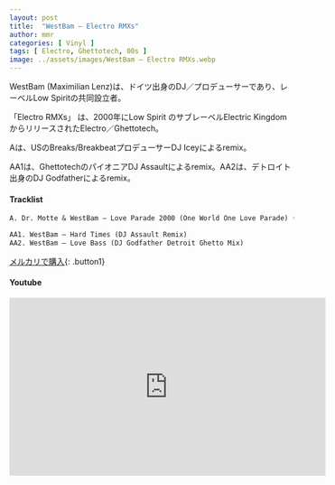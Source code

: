 ```yaml
---
layout: post
title:  "WestBam – Electro RMXs"
author: mmr
categories: [ Vinyl ]
tags: [ Electro, Ghettotech, 00s ]
image: ../assets/images/WestBam – Electro RMXs.webp
---
```


WestBam (Maximilian Lenz)は、ドイツ出身のDJ／プロデューサーであり、レーベルLow Spiritの共同設立者。

「Electro RMXs」 は、2000年にLow Spirit のサブレーベルElectric KingdomからリリースされたElectro／Ghettotech。

Aは、USのBreaks/BreakbeatプロデューサーDJ Iceyによるremix。

AA1は、GhettotechのパイオニアDJ Assaultによるremix。AA2は、デトロイト出身のDJ Godfatherによるremix。

#### Tracklist
```md
A. Dr. Motte & WestBam – Love Parade 2000 (One World One Love Parade) (DJ Icey Mix)

AA1. WestBam – Hard Times (DJ Assault Remix)
AA2. WestBam – Love Bass (DJ Godfather Detroit Ghetto Mix)
```

[メルカリで購入](https://jp.mercari.com/item/m47627276518?afid=6142608987){: .button1}

#### Youtube
<iframe width="560" height="315" src="https://www.youtube.com/embed/PIgW3I8_K8I?si=f_RbYW_MkTSfx2xL" title="YouTube video player" frameborder="0" allow="accelerometer; autoplay; clipboard-write; encrypted-media; gyroscope; picture-in-picture; web-share" referrerpolicy="strict-origin-when-cross-origin" allowfullscreen></iframe>
